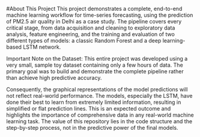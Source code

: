 #About This Project
This project demonstrates a complete, end-to-end machine learning workflow for time-series forecasting, using the prediction of PM2.5 air quality in Delhi as a case study. The pipeline covers every critical stage, from data acquisition and cleaning to exploratory data analysis, feature engineering, and the training and evaluation of two different types of models: a classic Random Forest and a deep learning-based LSTM network.

Important Note on the Dataset: This entire project was developed using a very small, sample toy dataset containing only a few hours of data. The primary goal was to build and demonstrate the complete pipeline rather than achieve high predictive accuracy.

Consequently, the graphical representations of the model predictions will not reflect real-world performance. The models, especially the LSTM, have done their best to learn from extremely limited information, resulting in simplified or flat prediction lines. This is an expected outcome and highlights the importance of comprehensive data in any real-world machine learning task. The value of this repository lies in the code structure and the step-by-step process, not in the predictive power of the final models.
